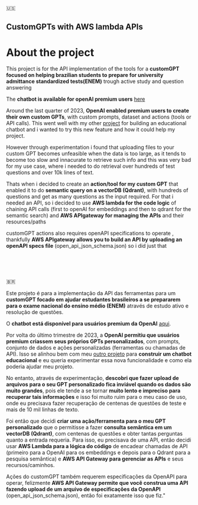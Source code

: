 :us:

## CustomGPTs with AWS lambda APIs

# About the project

This project is for the API implementation of the tools for a **customGPT focused on helping brazilian students to prepare for university admittance standardized tests(ENEM)** trough active study and question answering

The **chatbot is available for openAI premium users** [here](https://chat.openai.com/g/g-lTKGDJhnR-professor-particular-para-o-enem)

Around the last quarter of 2023, **OpenAI enabled premium users to create their own custom GPTs**, with custom prompts, dataset and actions (tools or API calls). This went well with my other [project](https://github.com/caue-paiva/educa_gpt_publico) for building an educational chatbot and i wanted to try this new feature and how it could help my project.

However through experimentation i found that uploading files to your custom GPT becomes unfeasible when the data is too large, as it tends to become too slow and innacurate to retrieve such info and this was very bad for my use case, where i needed to do retrieval over hundreds of test questions and over 10k lines of text.

Thats when i decided to create an **action/tool for my custom GPT** that enabled it to do **semantic query on a vectorDB (Qdrant)**, with hundreds of questions and get as many questions as the input required. For that i needed an API, so i decided to use **AWS lambda for the code logic** of chaining API calls (first to openAI for embeddings and then to qdrant for the semantic search) and **AWS APIgateway for managing the APIs** and their resources/paths

customGPT actions also requires openAPI specifications to operate , thankfully **AWS APIgateway allows you to build an API by uploading an openAPI specs file** (open_api_json_schema.json) so i did just that

<br>
<br>
<br>

:brazil:

Este projeto é para a implementação da API das ferramentas para um **customGPT focado em ajudar estudantes brasileiros a se prepararem para o exame nacional do ensino médio (ENEM)** através de estudo ativo e resolução de questões.

O **chatbot está disponível para usuários premium da OpenAI** [aqui](https://chat.openai.com/g/g-lTKGDJhnR-professor-particular-para-o-enem).

Por volta do último trimestre de 2023, a **OpenAI permitiu que usuários premium criassem seus próprios GPTs personalizados**, com prompts, conjunto de dados e ações personalizadas (ferramentas ou chamadas de API). Isso se alinhou bem com meu [outro projeto](https://github.com/caue-paiva/educa_gpt_publico) para **construir um chatbot educacional** e eu queria experimentar essa nova funcionalidade e como ela poderia ajudar meu projeto.

No entanto, através de experimentação, **descobri que fazer upload de arquivos para o seu GPT personalizado fica inviável quando os dados são muito grandes**, pois ele tende a se tornar **muito lento e impreciso para recuperar tais informações** e isso foi muito ruim para o meu caso de uso, onde eu precisava fazer recuperação de centenas de questões de teste e mais de 10 mil linhas de texto.

Foi então que decidi **criar uma ação/ferramenta para o meu GPT personalizado** que o permitisse a fazer **consulta semântica em um vectorDB (Qdrant)**, com centenas de questões e obter tantas perguntas quanto a entrada requeria. Para isso, eu precisava de uma API, então decidi usar **AWS Lambda para a lógica do código** de encadear chamadas de API (primeiro para a OpenAI para os embeddings e depois para o Qdrant para a pesquisa semântica) e **AWS API Gateway para gerenciar as APIs** e seus recursos/caminhos.

Ações do customGPT também requerem especificações da OpenAPI para operar, felizmente **AWS API Gateway permite que você construa uma API fazendo upload de um arquivo de especificações da OpenAPI** (open_api_json_schema.json), então foi exatamente isso que fiz."